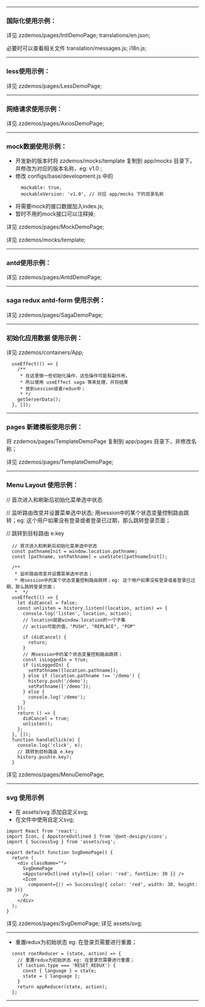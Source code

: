 




---

### 国际化使用示例：
详见 zzdemos/pages/IntlDemoPage; translations/en.json;

必要时可以查看相关文件 translation/messages.js; i18n.js;


---

### less使用示例：
详见 zzdemos/pages/LessDemoPage;

---

### 网络请求使用示例：
详见 zzdemos/pages/AxiosDemoPage;

---

### mock数据使用示例：

- 开发新的版本时将 zzdemos/mocks/template 复制到 app/mocks 目录下，并修改为对应的版本名称，eg: v1.0 ;
- 修改 configs/base/development.js 中的 
  ```
    mockable: true,
    mockableVersion: 'v1.0', // 对应 app/mocks 下的目录名称
  ```
- 将需要mock的接口数据加入index.js;
- 暂时不用的mock接口可以注释掉;


详见 zzdemos/pages/MockDemoPage;

详见 zzdemos/mocks/template;

---
### antd使用示例：
详见 zzdemos/pages/AntdDemoPage;

---

### saga redux antd-form 使用示例：
详见 zzdemos/pages/SagaDemoPage;

---

### 初始化应用数据 使用示例：
详见 zzdemos/containers/App;

```
  useEffect(() => {
    /**
     * 在这里做一些初始化操作，这些操作可能有副作用，
     * 所以使用 useEffect saga 等来处理，并将结果
     * 放到session或者redux中；
     * */
    getServerData();
  }, []);
```
---


### pages 新建模板使用示例：
将 zzdemos/pages/TemplateDemoPage 复制到 app/pages 目录下，并修改名称；

详见 zzdemos/pages/TemplateDemoPage;

---
### Menu Layout 使用示例：
// 首次进入和刷新后初始化菜单选中状态

// 监听路由改变并设置菜单选中状态; 用session中的某个状态变量控制路由跳转；eg: 这个用户如果没有登录或者登录已过期，那么跳转登录页面；

// 跳转到目标路由 e.key


```
  // 首次进入和刷新后初始化菜单选中状态
  const pathnameInit = window.location.pathname;
  const [pathname, setPathname] = useState([pathnameInit]);

  /**
   * 监听路由改变并设置菜单选中状态；
   * 用session中的某个状态变量控制路由跳转；eg: 这个用户如果没有登录或者登录已过期，那么跳转登录页面；
   *  */
  useEffect(() => {
    let didCancel = false;
    const unlisten = history.listen((location, action) => {
      console.log('listen', location, action);
      // location就是window.location的一个子集
      // action可能的值，"PUSH", "REPLACE", "POP"

      if (didCancel) {
        return;
      }
      // 用session中的某个状态变量控制路由跳转；
      const isLoggedIn = true;
      if (isLoggedIn) {
        setPathname([location.pathname]);
      } else if (location.pathname !== '/demo') {
        history.push('/demo');
        setPathname(['/demo']);
      } else {
        console.log('/demo');
      }
    });
    return () => {
      didCancel = true;
      unlisten();
    };
  }, []);
  function handleClick(e) {
    console.log('click', e);
    // 跳转到目标路由 e.key
    history.push(e.key);
  }
```

详见 zzdemos/pages/MenuDemoPage;

---

### svg 使用示例

- 在 assets/svg 添加自定义svg;
- 在文件中使用自定义svg;

```
import React from 'react';
import Icon, { AppstoreOutlined } from '@ant-design/icons';
import { SuccessSvg } from 'assets/svg';

export default function SvgDemoPage() {
  return (
    <div className="">
      SvgDemoPage
      <AppstoreOutlined style={{ color: 'red', fontSize: 30 }} />
      <Icon
        component={() => SuccessSvg({ color: 'red', width: 30, height: 30 })}
      />
    </div>
  );
}
```

详见 zzdemos/pages/SvgDemoPage;
详见 assets/svg;

---

- 重置redux为初始状态 eg: 在登录页需要进行重置；
```
  const rootReducer = (state, action) => {
    // 重置redux为初始状态 eg: 在登录页需要进行重置；
    if (action.type === 'RESET_REDUX') {
      const { language } = state;
      state = { language };
    }
    return appReducer(state, action);
  };

```

---


